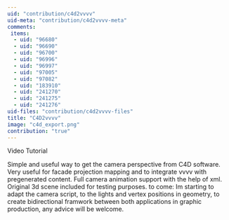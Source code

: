 ```yaml
---
uid: "contribution/c4d2vvvv"
uid-meta: "contribution/c4d2vvvv-meta"
comments: 
 items: 
  - uid: "96680"
  - uid: "96690"
  - uid: "96700"
  - uid: "96996"
  - uid: "96997"
  - uid: "97005"
  - uid: "97082"
  - uid: "183910"
  - uid: "241270"
  - uid: "241275"
  - uid: "241276"
uid-files: "contribution/c4d2vvvv-files"
title: "C4D2vvvv"
image: "c4d_export.png"
contribution: "true"
---
```


Video Tutorial
<div class="box">
<http://www.youtube.com/watch?v=R7URBJLPl98&feature=youtu.be></div>
Simple and useful way to get the camera perspective from C4D software.
Very useful for facade projection mapping and to integrate vvvv with pregenerated content.
Full camera animation support with the help of xml.
Original 3d scene included for testing purposes.
to come:
Im starting to adapt the camera script, to the lights and vertex positions in geometry, to create  bidirectional framwork  between both applications in graphic production, any advice will be welcome.
